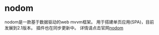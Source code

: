 # nodom
nodom是一款基于数据驱动的web mvvm框架。
用于搭建单页应用(SPA)，目前发展到2.1版本。
插件也在同步更新中。
详情请点击官网[nodom](http://www.nodom.cn/webroute/home)